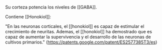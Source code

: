 Su corteza potencia los niveles de [[GABA]].

Contiene [[Honokiol]]:

"En las neuronas corticales, el [[honokiol]] es capaz de estimular el crecimiento de neuritas. Ademas, el [[honokiol]] ha demostrado que es capaz de aumentar la supervivencia y el desarrollo de las neuronas de cultivos primarios." (https://patents.google.com/patent/ES2577385T3/es)

